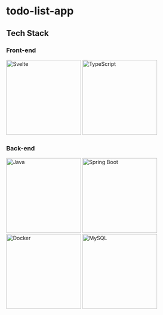 # todo-list-app
## Tech Stack
### Front-end
<div>
  <img src="https://cdn.jsdelivr.net/gh/devicons/devicon@latest/icons/svelte/svelte-original.svg" alt="Svelte" width="200"/>
  <img src="https://cdn.jsdelivr.net/gh/devicons/devicon@latest/icons/typescript/typescript-original.svg" alt="TypeScript" width="200"/>
</div>

### Back-end
<div>
  <img src="https://cdn.jsdelivr.net/gh/devicons/devicon@latest/icons/java/java-original-wordmark.svg" alt="Java" width="200"/>
  <img src="https://cdn.jsdelivr.net/gh/devicons/devicon@latest/icons/spring/spring-original-wordmark.svg" alt="Spring Boot" width="200"/>
  <img src="https://cdn.jsdelivr.net/gh/devicons/devicon@latest/icons/docker/docker-original-wordmark.svg" alt="Docker" width="200"/>
  <img src="https://cdn.jsdelivr.net/gh/devicons/devicon@latest/icons/mysql/mysql-original-wordmark.svg" alt="MySQL" width="200"/>
</div>